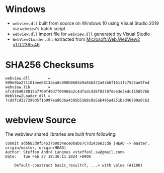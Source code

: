 # Windows

- ```webview.dll``` built from source on Windows 10 using Visual Studio 2019 via ```webview```'s batch script
- ```webview.dll``` import file for ```webview.dll``` generated by Visual Studio
- ```WebView2Loader.dll``` extracted from [Microsoft.Web.WebView2 v1.0.2365.46](https://www.nuget.org/packages/Microsoft.Web.WebView2/)

# SHA256 Checksums

```
webview.dll        = 909e9ba271101bee6813aea8c090b0603e9a846472a93b6f1611fc7525ae9fed
webview.lib        = afc4264028015a7709f49d7f09968a2c4dfadc438f03787dee3e3edc1158576b
WebView2Loader.dll = 7cddfcd327290d5f1b997ea9636a4595b5188c8a5ab495a4251bad46709a0c62
```
# webview Source

The webview shared libraries are built from following:

```
commit adbb85d0f54537b8034ece0bab67c7d1438e3cda (HEAD -> master, origin/master, origin/HEAD)
Author: Steffen André Langnes <steffenl.sw@gmail.com>
Date:   Tue Feb 27 18:36:11 2024 +0900

    Default-construct basic_result<T, ...> with value (#1100)
```

